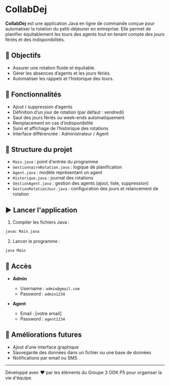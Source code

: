 # CollabDej

**CollabDej** est une application Java en ligne de commande conçue pour automatiser la rotation du petit-déjeuner en entreprise. Elle permet de planifier équitablement les tours des agents tout en tenant compte des jours fériés et des indisponibilités.

## 🎯 Objectifs

- Assurer une rotation fluide et équitable.
- Gérer les absences d’agents et les jours fériés.
- Automatiser les rappels et l’historique des tours.

## 🔧 Fonctionnalités

- Ajout / suppression d’agents
- Définition d’un jour de rotation (par défaut : vendredi)
- Saut des jours fériés ou week-ends automatiquement
- Remplacement en cas d’indisponibilité
- Suivi et affichage de l’historique des rotations
- Interface différenciée : Administrateur / Agent

## 📁 Structure du projet

- `Main.java` : point d'entrée du programme
- `GestionnaireRotation.java` : logique de planification
- `Agent.java` : modèle représentant un agent
- `Historique.java` : journal des rotations
- `GestionAgent.java` : gestion des agents (ajout, liste, suppression)
- `GestionRotationJour.java` : configuration des jours et relancement de rotation

## ▶️ Lancer l'application

1. Compiler les fichiers Java :
```bash
javac Main.java
```

2. Lancer le programme :
```bash
java Main
```

## 👤 Accès

- **Admin**
  - Username : `admin@gmail.com`
  - Password : `admin1234`

- **Agent**
  - Email : [votre email]
  - Password : `agent1234`

## 🔮 Améliorations futures

- Ajout d’une interface graphique
- Sauvegarde des données dans un fichier ou une base de données
- Notifications par email ou SMS

---

Développé avec ❤️ par les éléments du Groupe 3 ODK P5 pour organiser la vie d'équipe.
